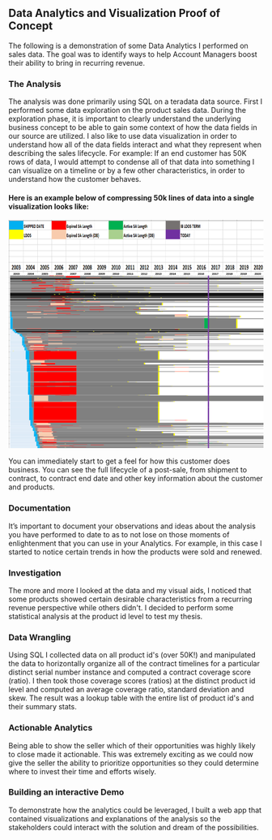 ## Data Analytics and Visualization Proof of Concept
The following is a demonstration of some Data Analytics I performed on sales data. The goal was to identify ways to help Account Managers boost their ability to bring in recurring revenue.

### The Analysis
The analysis was done primarily using SQL on a teradata data source. First I performed some data exploration on the product sales data. During the exploration phase, it is important to clearly understand the underlying business concept to be able to gain some context of how the data fields in our source are utilized. I also like to use data visualization in order to understand how all of the data fields interact and what they represent when describing the sales lifecycle. For example: If an end customer has 50K rows of data, I would attempt to condense all of that data into something I can visualize on a timeline or by a few other characteristics, in order to understand how the customer behaves.

#### Here is an example below of compressing 50k lines of data into a single visualization looks like:
<img src="https://github.com/rmbeltran/Images/blob/master/TimelineViz.PNG" width="800" height="450" />

You can immediately start to get a feel for how this customer does business. You can see the full lifecycle of a post-sale, from shipment to contract, to contract end date and other key information about the customer and products.

### Documentation
It’s important to document your observations and ideas about the analysis you have performed to date to as to not lose on those moments of enlightenment that you can use in your Analytics. For example, in this case I started to notice certain trends in how the products were sold and renewed.

### Investigation
The more and more I looked at the data and my visual aids, I noticed that some products showed certain desirable characteristics from a recurring revenue perspective while others didn't. I decided to perform some statistical analysis at the product id level to test my thesis. 

### Data Wrangling
Using SQL I collected data on all product id's (over 50K!) and manipulated the data to horizontally organize all of the contract timelines for a particular distinct serial number instance and computed a contract coverage score (ratio). I then took those coverage scores (ratios) at the distinct product id level and computed an average coverage ratio, standard deviation and skew. The result was a lookup table with the entire list of product id's and their summary stats. 

### Actionable Analytics
Being able to show the seller which of their opportunities was highly likely to close made it actionable. This was extremely exciting as we could now give the seller the ability to prioritize opportunities so they could determine where to invest their time and efforts wisely.

### Building an interactive Demo
To demonstrate how the analytics could be leveraged, I built a web app that contained visualizations and explanations of the analysis so the stakeholders could interact with the solution and dream of the possibilities.

